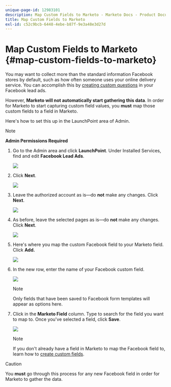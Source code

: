 ```yaml
---
unique-page-id: 12983101
description: Map Custom Fields to Marketo - Marketo Docs - Product Documentation
title: Map Custom Fields to Marketo
exl-id: c52c9bcb-6448-4ebe-b87f-9e3a48e3d27d
---
```

# Map Custom Fields to Marketo {#map-custom-fields-to-marketo}

You may want to collect more than the standard information Facebook stores by default, such as how often someone uses your online delivery service. You can accomplish this by [creating custom questions](https://www.facebook.com/business/help/774623835981457?helpref=uf_permalink) in your Facebook lead ads.

However, **Marketo will not automatically start gathering this data**. In order for Marketo to start capturing custom field values, you **must** map those custom fields to a field in Marketo.

Here's how to set this up in the LaunchPoint area of Admin.

>[!NOTE]
>
>**Admin Permissions Required**

1. Go to the Admin area and click **LaunchPoint**. Under Installed Services, find and edit **Facebook Lead Ads**.

   ![](assets/image2017-10-24-9-3a32-3a16.png)

1. Click **Next**.

   ![](assets/image2017-10-24-14-3a55-3a13.png)

1. Leave the authorized account as is—do **not** make any changes. Click **Next**.

   ![](assets/image2017-10-24-14-3a56-3a48.png)

1. As before, leave the selected pages as is—do **not** make any changes. Click **Next**.

   ![](assets/image2017-10-24-15-3a0-3a54.png)

1. Here's where you map the custom Facebook field to your Marketo field. Click **Add.**

   ![](assets/image2017-10-24-9-3a33-3a49.png)

1. In the new row, enter the name of your Facebook custom field.

   ![](assets/image2017-10-24-9-3a37-3a3.png)

   >[!NOTE]
   >
   >Only fields that have been saved to Facebook form templates will appear as options here.

1. Click in the **Marketo Field** column. Type to search for the field you want to map to. Once you've selected a field, click **Save**.

   ![](assets/image2017-10-24-11-3a16-3a42.png)

   >[!NOTE]
   >
   >If you don't already have a field in Marketo to map the Facebook field to, learn how to [create custom fields](/help/marketo/product-docs/administration/field-management/create-a-custom-field-in-marketo.md).

>[!CAUTION]
>
>You **must** go through this process for any new Facebook field in order for Marketo to gather the data.
